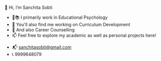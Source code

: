 ###
👋 Hi, I’m Sanchita Sobti
- 🧠📚 I primarily work in Educational Psychology
- 📑 You'll also find me working on Curriculum Development 
- 💼 And also Career Counselling
- 📫 Feel free to explore my academic as well as personal projects here!
<!---
sangogh/sangogh is a ✨ special ✨ repository because its `README.md` (this file) appears on your GitHub profile.
You can click the Preview link to take a look at your changes.
--->
- 📬 sanchitasobti@gmail.com
- 📞 9999648079
###
